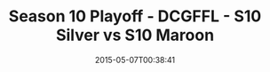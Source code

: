 ---
title: Season 10 Playoff - DCGFFL - S10 Silver vs S10 Maroon
teams-score:
- team: _teams/s10-silver.md
  score:
- team: _teams/s10-maroon.md
  score: 6
mvp: John B. (Silver), Adam R. (Maroon)
game-ball: N/A
season: 10
week: 9
date: '2015-05-07T00:38:41'
pageid: season-10-playoff-4441-vs-4431
---